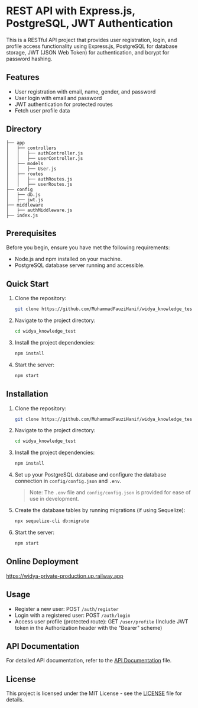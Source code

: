 # REST API with Express.js, PostgreSQL, JWT Authentication

This is a RESTful API project that provides user registration, login, and profile access functionality using Express.js, PostgreSQL for database storage, JWT (JSON Web Token) for authentication, and bcrypt for password hashing.

## Features

- User registration with email, name, gender, and password
- User login with email and password
- JWT authentication for protected routes
- Fetch user profile data


## Directory

```dir
├── app
│   ├── controllers
│   │   ├── authController.js
│   │   ├── userController.js
│   ├── models
│   │   ├── User.js
│   ├── routes
│   │   ├── authRoutes.js
│   │   ├── userRoutes.js
├── config
│   ├── db.js
│   ├── jwt.js
├── middleware
│   ├── authMiddleware.js
├── index.js
```


## Prerequisites

Before you begin, ensure you have met the following requirements:

- Node.js and npm installed on your machine.
- PostgreSQL database server running and accessible.

## Quick Start
1. Clone the repository:

   ```bash
   git clone https://github.com/MuhammadFauziHanif/widya_knowledge_test.git
   ```

2. Navigate to the project directory:

   ```bash
   cd widya_knowledge_test
   ```

3. Install the project dependencies:

   ```bash
   npm install
   ```

3. Start the server:

   ```bash
   npm start
   ```

## Installation

1. Clone the repository:

   ```bash
   git clone https://github.com/MuhammadFauziHanif/widya_knowledge_test.git
   ```

2. Navigate to the project directory:

   ```bash
   cd widya_knowledge_test
   ```

3. Install the project dependencies:

   ```bash
   npm install
   ```

4. Set up your PostgreSQL database and configure the database connection in `config/config.json` and `.env`.

   > Note: The `.env` file and `config/config.json` is provided for ease of use in development.

5. Create the database tables by running migrations (if using Sequelize):

   ```bash
   npx sequelize-cli db:migrate
   ```

6. Start the server:

   ```bash
   npm start
   ```

## Online Deployment
https://widya-private-production.up.railway.app

## Usage

- Register a new user: POST `/auth/register`
- Login with a registered user: POST `/auth/login`
- Access user profile (protected route): GET `/user/profile` (Include JWT token in the Authorization header with the "Bearer" scheme)

## API Documentation

For detailed API documentation, refer to the [API Documentation](docs/api-documentation.md) file.

## License

This project is licensed under the MIT License - see the [LICENSE](LICENSE) file for details.
